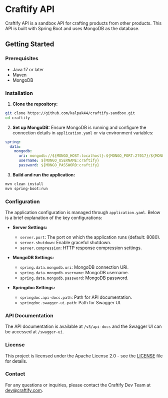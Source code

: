 # Craftify API

Craftify API is a sandbox API for crafting products from other products. This API is built with Spring Boot and uses
MongoDB as the database.

## Getting Started

### Prerequisites

- Java 17 or later
- Maven
- MongoDB

### Installation

1. **Clone the repository:**

```bash
git clone https://github.com/kalpak44/craftify-sandbox.git
cd craftify
```

2. **Set up MongoDB:**
   Ensure MongoDB is running and configure the connection details in `application.yaml` or via environment variables:

```yaml
spring:
  data:
    mongodb:
      uri: mongodb://${MONGO_HOST:localhost}:${MONGO_PORT:27017}/${MONGO_DATABASE:craftify}
      username: ${MONGO_USERNAME:craftify}
      password: ${MONGO_PASSWORD:craftify}
```

3. **Build and run the application:**

```bash
mvn clean install
mvn spring-boot:run
```

### Configuration

The application configuration is managed through `application.yaml`. Below is a brief explanation of the key
configurations:

- **Server Settings:**
    - `server.port`: The port on which the application runs (default: 8080).
    - `server.shutdown`: Enable graceful shutdown.
    - `server.compression`: HTTP response compression settings.

- **MongoDB Settings:**
    - `spring.data.mongodb.uri`: MongoDB connection URI.
    - `spring.data.mongodb.username`: MongoDB username.
    - `spring.data.mongodb.password`: MongoDB password.

- **Springdoc Settings:**
    - `springdoc.api-docs.path`: Path for API documentation.
    - `springdoc.swagger-ui.path`: Path for Swagger UI.

### API Documentation

The API documentation is available at `/v3/api-docs` and the Swagger UI can be accessed at `/swagger-ui`.

### License

This project is licensed under the Apache License 2.0 - see the [LICENSE](LICENSE) file for details.

### Contact

For any questions or inquiries, please contact the Craftify Dev Team at [dev@craftify.com](mailto:dev@craftify.com).

